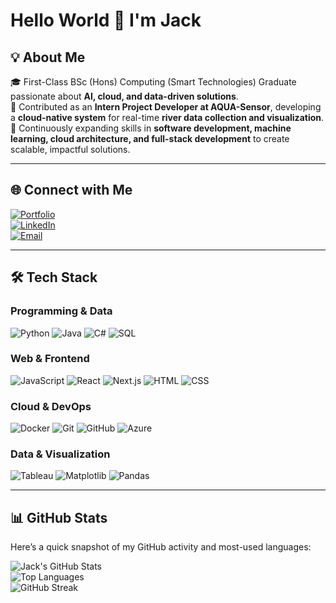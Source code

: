 # Hello World 👋 I'm Jack  

## 💡 About Me  
🎓 First-Class BSc (Hons) Computing (Smart Technologies) Graduate passionate about **AI, cloud, and data-driven solutions**.  
💼 Contributed as an **Intern Project Developer at AQUA-Sensor**, developing a **cloud-native system** for real-time **river data collection and visualization**.  
🌱 Continuously expanding skills in **software development, machine learning, cloud architecture, and full-stack development** to create scalable, impactful solutions.  

---

## 🌐 Connect with Me  

[![Portfolio](https://img.shields.io/badge/Portfolio-000000?style=for-the-badge&logo=firefox-browser&logoColor=white)](https://jack-kong03.github.io/Jack-Kong-Portfolio/)  
[![LinkedIn](https://img.shields.io/badge/LinkedIn-0A66C2?style=for-the-badge&logo=linkedin&logoColor=white)](https://www.linkedin.com/in/jack-kong-02b73b240)  
[![Email](https://img.shields.io/badge/Email-D14836?style=for-the-badge&logo=gmail&logoColor=white)](mailto:jackkongjack@gmail.com)

---

## 🛠️ Tech Stack  

### Programming & Data
![Python](https://img.shields.io/badge/Python-3776AB?style=for-the-badge&logo=python&logoColor=white) 
![Java](https://img.shields.io/badge/Java-ED8B00?style=for-the-badge&logo=openjdk&logoColor=white) 
![C#](https://img.shields.io/badge/C%23-239120?style=for-the-badge&logo=c-sharp&logoColor=white) 
![SQL](https://img.shields.io/badge/SQL-003B57?style=for-the-badge&logo=postgresql&logoColor=white) 

### Web & Frontend
![JavaScript](https://img.shields.io/badge/JavaScript-F7DF1E?style=for-the-badge&logo=javascript&logoColor=black) 
![React](https://img.shields.io/badge/React-20232A?style=for-the-badge&logo=react&logoColor=61DAFB) 
![Next.js](https://img.shields.io/badge/Next.js-000000?style=for-the-badge&logo=next.js&logoColor=white) 
![HTML](https://img.shields.io/badge/HTML5-E34F26?style=for-the-badge&logo=html5&logoColor=white) 
![CSS](https://img.shields.io/badge/CSS3-1572B6?style=for-the-badge&logo=css3&logoColor=white) 

### Cloud & DevOps
![Docker](https://img.shields.io/badge/Docker-2496ED?style=for-the-badge&logo=docker&logoColor=white) 
![Git](https://img.shields.io/badge/Git-F05032?style=for-the-badge&logo=git&logoColor=white) 
![GitHub](https://img.shields.io/badge/GitHub-181717?style=for-the-badge&logo=github&logoColor=white) 
![Azure](https://img.shields.io/badge/Microsoft_Azure-0078D4?style=for-the-badge&logo=microsoft-azure&logoColor=white) 

### Data & Visualization
![Tableau](https://img.shields.io/badge/Tableau-E97627?style=for-the-badge&logo=tableau&logoColor=white) 
![Matplotlib](https://img.shields.io/badge/Matplotlib-11557C?style=for-the-badge&logo=matplotlib&logoColor=white) 
![Pandas](https://img.shields.io/badge/Pandas-150458?style=for-the-badge&logo=pandas&logoColor=white) 

---

## 📊 GitHub Stats  

Here’s a quick snapshot of my GitHub activity and most-used languages:

![Jack's GitHub Stats](https://github-readme-stats.vercel.app/api?username=jack-kong&show_icons=true&theme=radical)  
![Top Languages](https://github-readme-stats.vercel.app/api/top-langs/?username=jack-kong&layout=compact&theme=radical)  
![GitHub Streak](https://github-readme-streak-stats.herokuapp.com/?user=jack-kong&theme=radical)  
